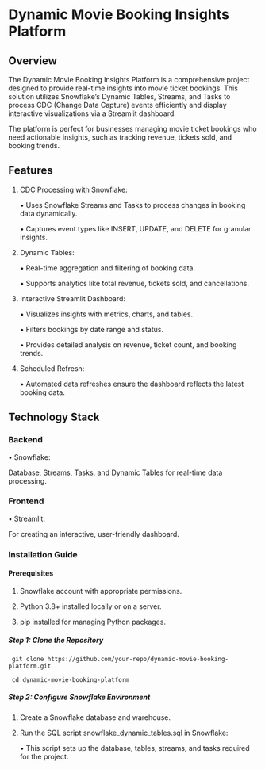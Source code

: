 # Dynamic Movie Booking Insights Platform

## Overview

The Dynamic Movie Booking Insights Platform is a comprehensive project designed to provide real-time insights into movie ticket bookings. This solution utilizes Snowflake’s Dynamic Tables, Streams, and Tasks to process CDC (Change Data Capture) events efficiently and display interactive visualizations via a Streamlit dashboard.

The platform is perfect for businesses managing movie ticket bookings who need actionable insights, such as tracking revenue, tickets sold, and booking trends.

## Features
1) CDC Processing with Snowflake:
	
 	•	Uses Snowflake Streams and Tasks to process changes in booking data dynamically.
	
 	•	Captures event types like INSERT, UPDATE, and DELETE for granular insights.
 
2) Dynamic Tables:
	
 	•	Real-time aggregation and filtering of booking data.
	
	 •	Supports analytics like total revenue, tickets sold, and cancellations.
 
3) Interactive Streamlit Dashboard:
	
 	•	Visualizes insights with metrics, charts, and tables.
	
 	•	Filters bookings by date range and status.
	
 	•	Provides detailed analysis on revenue, ticket count, and booking trends.
 
4) Scheduled Refresh:
	
 	•	Automated data refreshes ensure the dashboard reflects the latest booking data.

## Technology Stack

### Backend
	
• Snowflake:

   Database, Streams, Tasks, and Dynamic Tables for real-time data processing.

### Frontend
	
 • Streamlit:
   
   For creating an interactive, user-friendly dashboard.

### Installation Guide

#### Prerequisites

1. Snowflake account with appropriate permissions.
   
2. Python 3.8+ installed locally or on a server.
   
3. pip installed for managing Python packages.

##### Step 1: Clone the Repository

```  git clone https://github.com/your-repo/dynamic-movie-booking-platform.git ``` 

```  cd dynamic-movie-booking-platform ```

##### Step 2: Configure Snowflake Environment

1. Create a Snowflake database and warehouse.
   
2.  Run the SQL script snowflake_dynamic_tables.sql in Snowflake:
   
	• This script sets up the database, tables, streams, and tasks required for the project.
